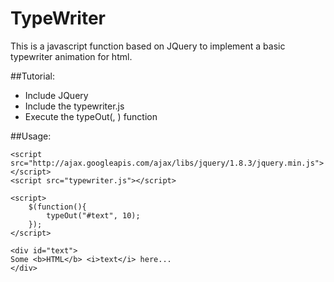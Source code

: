 # TypeWriter
This is a javascript function based on JQuery to implement a basic typewriter animation for html.

##Tutorial:
- Include JQuery
- Include the typewriter.js
- Execute the typeOut(<selector>, <delay>) function

##Usage:
```
<script src="http://ajax.googleapis.com/ajax/libs/jquery/1.8.3/jquery.min.js"></script>
<script src="typewriter.js"></script>
    
<script>
    $(function(){
        typeOut("#text", 10);
    });
</script>

<div id="text">
Some <b>HTML</b> <i>text</i> here...
</div>
```

